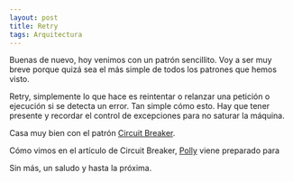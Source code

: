 ```yaml
---
layout: post
title: Retry
tags: Arquitectura
---
```


Buenas de nuevo, hoy venimos con un patrón sencillito. Voy a ser muy breve porque quizá sea el más simple de todos los patrones que hemos visto.

Retry, simplemente lo que hace es reintentar o relanzar una petición o ejecución si se detecta un error. Tan simple cómo esto. Hay que tener presente y recordar el control de excepciones para no saturar la máquina.

Casa muy bien con el patrón [Circuit Breaker](circuit-breaker "Patrón Circuit Breaker").

Cómo vimos en el artículo de Circuit Breaker, [Polly](https://github.com/App-vNext/Polly "Polly") viene preparado para 

Sin más, un saludo y hasta la próxima.